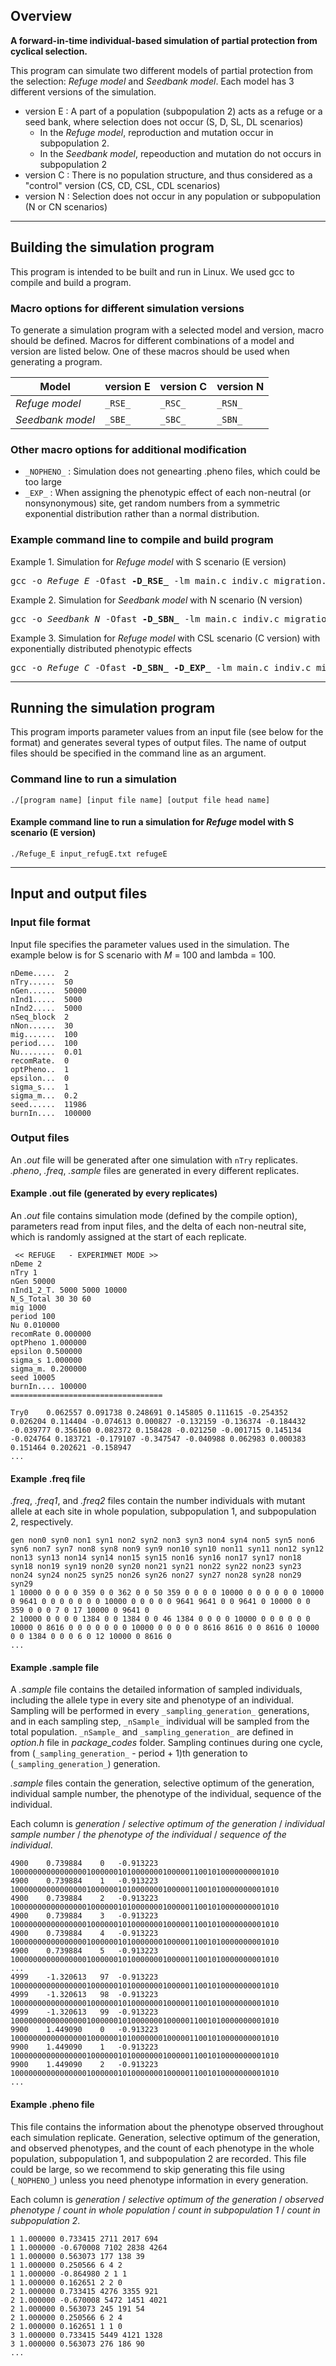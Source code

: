 ## Overview ##

**A forward-in-time individual-based simulation of partial protection from cyclical selection.**

This program can simulate two different models of partial protection from the selection: _Refuge model_ and _Seedbank model_. Each model has 3 different versions of the simulation. 

- version E : A part of a population (subpopulation 2) acts as a refuge or a seed bank, where selection does not occur (S, D, SL, DL scenarios)
    - In the _Refuge model_, reproduction and mutation occur in subpopulation 2. 
    - In the _Seedbank model_, repeoduction and mutation do not occurs in subpopulation 2
- version C : There is no population structure, and thus considered as a "control" version (CS, CD, CSL, CDL scenarios)
- version N : Selection does not occur in any population or subpopulation (N or CN scenarios)

--------------------------------------
## Building the simulation program ##
This program is intended to be built and run in Linux. We used gcc to compile and build a program.

### Macro options for different simulation versions ###
To generate a simulation program with a selected model and version, macro should be defined. Macros for different combinations of a model and version are listed below. One of these macros should be used when generating a program. 

 Model           | version E | version C | version N |
-----------------|-----------|-----------|------------
_Refuge model_   | ```_RSE_``` | ```_RSC_``` | ```_RSN_``` |
_Seedbank model_ | ```_SBE_``` | ```_SBC_``` | ```_SBN_``` |

### Other macro options for additional modification 
- ```_NOPHENO_``` : Simulation does not genearting .pheno files, which could be too large
- ```_EXP_``` : When assigning the phenotypic effect of each non-neutral (or nonsynonymous) site, get random numbers from a symmetric exponential distribution rather than a normal distribution. 



### Example command line to compile and build program ###

Example 1. Simulation for _Refuge model_ with S scenario (E version) 
<pre>
gcc -o <i>Refuge_E</i> -Ofast <b>-D_RSE_</b> -lm main.c indiv.c migration.c mutation.c pop.c printBit.c random.c parameter.c phenoList.c environment.c recombination.c subpopReproduction.c reproduction.c writeFile.c
</pre>


Example 2. Simulation for _Seedbank model_ with N scenario (N version) 
<pre>
gcc -o <i>Seedbank_N</i> -Ofast <b>-D_SBN_</b> -lm main.c indiv.c migration.c mutation.c pop.c printBit.c random.c parameter.c phenoList.c environment.c recombination.c subpopReproduction.c reproduction.c writeFile.c
</pre>


Example 3. Simulation for _Refuge model_ with CSL scenario (C version) with exponentially distributed phenotypic effects 
<pre>
gcc -o <i>Refuge_C</i> -Ofast <b>-D_SBN_</b> <b>-D_EXP_</b> -lm main.c indiv.c migration.c mutation.c pop.c printBit.c random.c parameter.c phenoList.c environment.c recombination.c subpopReproduction.c reproduction.c writeFile.c
</pre>


--------------------------------------
## Running the simulation program ##
This program imports parameter values from an input file (see below for the format) and generates several types of output files. The name of output files should be specified in the command line as an argument. 

### Command line to run a simulation ###
```
./[program name] [input file name] [output file head name]
```


#### Example command line to run a simulation for _Refuge_ model with S scenario (E version)
```
./Refuge_E input_refugE.txt refugeE
```

--------------------------------------
## Input and output files ##

### Input file format ###
Input file specifies the parameter values used in the simulation. The example below is for S scenario with _M_ = 100 and lambda = 100.
```
nDeme.....	2
nTry......	50      
nGen......	50000
nInd1.....	5000
nInd2.....	5000
nSeq_block	2
nNon......	30
mig.......	100
period....	100
Nu........	0.01
recomRate.	0
optPheno..	1
epsilon...	0
sigma_s...	1
sigma_m...	0.2
seed......	11986
burnIn....  100000
```


### Output files ###
An _.out_ file will be generated after one simulation with ```nTry``` replicates. _.pheno_, _.freq_, _.sample_ files are generated in every different replicates. 

#### Example .out file (generated by every replicates) 
An _.out_ file contains simulation mode (defined by the compile option), parameters read from input files, and the delta of each non-neutral site, which is randomly assigned at the start of each replicate.

```
 << REFUGE   - EXPERIMNET MODE >> 
nDeme 2
nTry 1
nGen 50000
nInd1_2_T. 5000 5000 10000 
N_S_Total 30 30 60
mig 1000
period 100
Nu 0.010000
recomRate 0.000000
optPheno 1.000000
epsilon 0.500000
sigma_s 1.000000
sigma_m. 0.200000
seed 10005
burnIn.... 100000
==================================

Try0	0.062557 0.091738 0.248691 0.145805 0.111615 -0.254352 0.026204 0.114404 -0.074613 0.000827 -0.132159 -0.136374 -0.184432 -0.039777 0.356160 0.082372 0.158428 -0.021250 -0.001715 0.145134 -0.024764 0.183721 -0.179107 -0.347547 -0.040988 0.062983 0.000383 0.151464 0.202621 -0.158947 
...
```


#### Example .freq file ####
_.freq_, _.freq1_, and _.freq2_ files contain the number individuals with mutant allele at each site in whole population, subpopulation 1, and subpopulation 2, respectively. 

```
gen non0 syn0 non1 syn1 non2 syn2 non3 syn3 non4 syn4 non5 syn5 non6 syn6 non7 syn7 non8 syn8 non9 syn9 non10 syn10 non11 syn11 non12 syn12 non13 syn13 non14 syn14 non15 syn15 non16 syn16 non17 syn17 non18 syn18 non19 syn19 non20 syn20 non21 syn21 non22 syn22 non23 syn23 non24 syn24 non25 syn25 non26 syn26 non27 syn27 non28 syn28 non29 syn29 
1 10000 0 0 0 0 359 0 0 362 0 0 50 359 0 0 0 0 10000 0 0 0 0 0 0 10000 0 9641 0 0 0 0 0 0 0 10000 0 0 0 0 0 9641 9641 0 0 9641 0 10000 0 0 359 0 0 0 7 0 17 10000 0 9641 0 
2 10000 0 0 0 0 1384 0 0 1384 0 0 46 1384 0 0 0 0 10000 0 0 0 0 0 0 10000 0 8616 0 0 0 0 0 0 0 10000 0 0 0 0 0 8616 8616 0 0 8616 0 10000 0 0 1384 0 0 0 6 0 12 10000 0 8616 0 
...
```




#### Example .sample file ####
A _.sample_ file contains the detailed information of sampled individuals, including the allele type in every site and phenotype of an individual. 
Sampling will be performed in every ```_sampling_generation_``` generations, and in each sampling step, ```_nSample_``` individual will be sampled from the total population. 
```_nSample_``` and ```_sampling_generation_``` are defined in _option.h_ file in *package_codes* folder.
Sampling continues during one cycle, from (```_sampling_generation_``` - period + 1)th generation to (```_sampling_generation_```) generation. 

_.sample_ files contain the generation, selective optimum of the generation, individual sample number, the phenotype of the individual, sequence of the individual.

Each column is *generation* / *selective optimum of the generation* / *individual sample number* / *the phenotype of the individual* 
/ *sequence of the individual*.
```
4900	0.739884	0	-0.913223	100000000000000001000000101000000010000011001010000000001010
4900	0.739884	1	-0.913223	100000000000000001000000101000000010000011001010000000001010
4900	0.739884	2	-0.913223	100000000000000001000000101000000010000011001010000000001010
4900	0.739884	3	-0.913223	100000000000000001000000101000000010000011001010000000001010
4900	0.739884	4	-0.913223	100000000000000001000000101000000010000011001010000000001010
4900	0.739884	5	-0.913223	100000000000000001000000101000000010000011001010000000001010
...
4999	-1.320613	97	-0.913223	100000000000000001000000101000000010000011001010000000001010
4999	-1.320613	98	-0.913223	100000000000000001000000101000000010000011001010000000001010
4999	-1.320613	99	-0.913223	100000000000000001000000101000000010000011001010000000001010
9900	1.449090	0	-0.913223	100000000000000001000000101000000010000011001010000000001010
9900	1.449090	1	-0.913223	100000000000000001000000101000000010000011001010000000001010
9900	1.449090	2	-0.913223	100000000000000001000000101000000010000011001010000000001010
...
```

#### Example .pheno file ####
This file contains the information about the phenotype observed throughout each simulation replicate. 
Generation, selective optimum of the generation, and observed phenotypes, and the count of each phenotype in the whole population, subpopulation 1, and subpopulation 2 are recorded.
This file could be large, so we recommend to skip generating this file using (```_NOPHENO_```) unless you need phenotype information in every generation.

Each column is *generation* / *selective optimum of the generation* / *observed phenotype*
/ *count in whole population* / *count in subpopulation 1* / *count in subpopulation 2*.

```
1 1.000000 0.733415 2711 2017 694 
1 1.000000 -0.670008 7102 2838 4264 
1 1.000000 0.563073 177 138 39 
1 1.000000 0.250566 6 4 2 
1 1.000000 -0.864980 2 1 1 
1 1.000000 0.162651 2 2 0 
2 1.000000 0.733415 4276 3355 921 
2 1.000000 -0.670008 5472 1451 4021 
2 1.000000 0.563073 245 191 54 
2 1.000000 0.250566 6 2 4 
2 1.000000 0.162651 1 1 0 
3 1.000000 0.733415 5449 4121 1328 
3 1.000000 0.563073 276 186 90 
...
```




